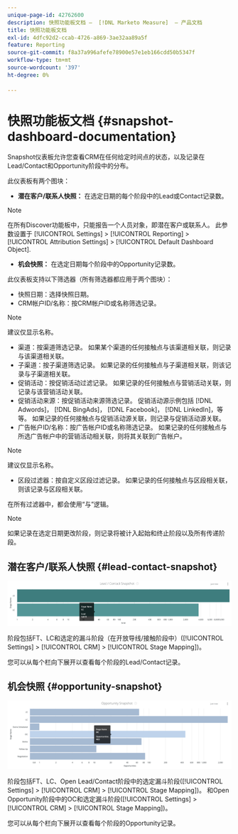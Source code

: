 ```yaml
---
unique-page-id: 42762600
description: 快照功能板文档 —  [!DNL Marketo Measure]  — 产品文档
title: 快照功能板文档
exl-id: 4dfc92d2-ccab-4726-a869-3ae32aa89a5f
feature: Reporting
source-git-commit: f8a37a996afefe78900e57e1eb166cdd50b5347f
workflow-type: tm+mt
source-wordcount: '397'
ht-degree: 0%

---
```


# 快照功能板文档 {#snapshot-dashboard-documentation}

Snapshot仪表板允许您查看CRM在任何给定时间点的状态，以及记录在Lead/Contact和Opportunity阶段中的分布。

此仪表板有两个图块：

* **潜在客户/联系人快照：** 在选定日期的每个阶段中的Lead或Contact记录数。

>[!NOTE]
>
>在所有Discover功能板中，只能报告一个人员对象，即潜在客户或联系人。 此参数设置于 [!UICONTROL Settings] > [!UICONTROL Reporting] > [!UICONTROL Attribution Settings] > [!UICONTROL Default Dashboard Object].

* **机会快照：** 在选定日期每个阶段中的Opportunity记录数。

此仪表板支持以下筛选器（所有筛选器都应用于两个图块）：

* 快照日期：选择快照日期。
* CRM帐户ID/名称：按CRM帐户ID或名称筛选记录。

>[!NOTE]
>
>建议仅显示名称。

* 渠道：按渠道筛选记录。 如果某个渠道的任何接触点与该渠道相关联，则记录与该渠道相关联。
* 子渠道：按子渠道筛选记录。 如果记录的任何接触点与子渠道相关联，则该记录与子渠道相关联。
* 促销活动：按促销活动过滤记录。 如果记录的任何接触点与营销活动关联，则记录与该营销活动关联。
* 促销活动来源：按促销活动来源筛选记录。 促销活动源示例包括 [!DNL Adwords]， [!DNL BingAds]， [!DNL Facebook]， [!DNL LinkedIn]，等等。 如果记录的任何接触点与促销活动源关联，则记录与促销活动源关联。
* 广告帐户ID/名称：按广告帐户ID或名称筛选记录。 如果记录的任何接触点与所选广告帐户中的营销活动相关联，则将其关联到广告帐户。

>[!NOTE]
>
>建议仅显示名称。

* 区段过滤器：按自定义区段过滤记录。 如果记录的任何接触点与区段相关联，则该记录与区段相关联。

在所有过滤器中，都会使用“与”逻辑。

>[!NOTE]
>
>如果记录在选定日期更改阶段，则记录将被计入起始和终止阶段以及所有传递阶段。

## 潜在客户/联系人快照 {#lead-contact-snapshot}

![](assets/one.png)

阶段包括FT、LC和选定的漏斗阶段（在开放导线/接触阶段中）([!UICONTROL Settings] > [!UICONTROL CRM] > [!UICONTROL Stage Mapping])。

您可以从每个栏向下展开以查看每个阶段的Lead/Contact记录。

## 机会快照 {#opportunity-snapshot}

![](assets/two.png)

阶段包括FT、LC、Open Lead/Contact阶段中的选定漏斗阶段([!UICONTROL Settings] > [!UICONTROL CRM] > [!UICONTROL Stage Mapping])。 和Open Opportunity阶段中的OC和选定漏斗阶段([!UICONTROL Settings] > [!UICONTROL CRM] > [!UICONTROL Stage Mapping])。

您可以从每个栏向下展开以查看每个阶段的Opportunity记录。
